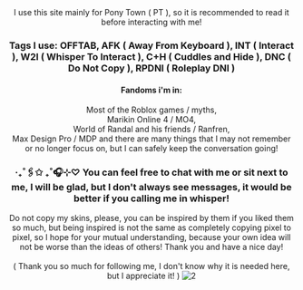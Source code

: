 <div align="center">
I use this site mainly for Pony Town ( PT ), so it is recommended to read it before interacting with me!

### Tags I use: OFFTAB, AFK ( Away From Keyboard ), INT ( Interact ), W2I ( Whisper To Interact ), C+H ( Cuddles and Hide ), DNC ( Do Not Copy ), RPDNI ( Roleplay DNI )<br/>
#### Fandoms i'm in: 
Most of the Roblox games / myths,<br/>
Marikin Online 4 / MO4,<br/> 
World of Randal and his friends / Ranfren,<br/> 
Max Design Pro / MDP and there are many things that I may not remember or no longer focus on, but I can safely keep the conversation going!<br/>
### ‧₊˚🖇️✩ ₊˚🎧⊹♡ You can feel free to chat with me or sit next to me, I will be glad, but I don't always see messages, it would be better if you calling me in whisper!<br/>
Do not copy my skins, please, you can be inspired by them if you liked them so much, but being inspired is not the same as completely copying pixel to pixel, so I hope for your mutual understanding, because your own idea will not be worse than the ideas of others! Thank you and have a nice day!<br/>
<br/>( Thank you so much for following me, I don't know why it is needed here, but I appreciate it! )
![2 ](https://github.com/user-attachments/assets/ede19d5f-1d48-4b9d-9b08-22f98d74d61d)
</div>
